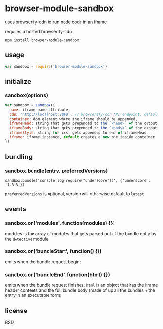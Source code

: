 # browser-module-sandbox

uses browserify-cdn to run node code in an iframe

requires a hosted browserify-cdn

```
npm install browser-module-sandbox
```


## usage

```javascript
var sandbox = require('browser-module-sandbox')
```

## initialize

### sandbox(options)

```javascript
var sandbox = sandbox({
  name: iframe name attribute,
  cdn: 'http://localhost:8000', // browserify-cdn API endpoint, defaults to the current browser domain root,
  container: dom element where the iframe should be appended,
  iframeHead: string that gets prepended to the `<head>` of the output iframe,
  iframeBody: string that gets prepended to the `<body>` of the output iframe,
  iframeStyle: string for css, gets appended to end of iframeHead,
  iframe: iframe instance, default creates a new one inside container
})
```
## bundling

### sandbox.bundle(entry, preferredVersions)

```
sandbox.bundle('console.log(require("underscore"))', {'underscore': '1.3.3'})
```

`preferredVersions` is optional, version will otherwise default to `latest`

## events

### sandbox.on('modules', function(modules) {})

modules is the array of modules that gets parsed out of the bundle entry by the `detective` module

### sandbox.on('bundleStart', function() {})

emits when the bundle request begins

### sandbox.on('bundleEnd', function(html) {})

emits when the bundle request finishes. `html` is an object that has the iframe header contents and the full bundle body (made of up all the bundles + the entry in an executable form)

## license

BSD